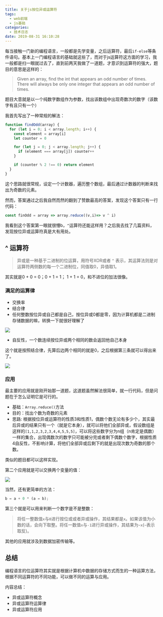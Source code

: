```yaml
---
title: 关于js按位异或运算符
tags:
  - web前端
  - js基础
categories:
  - 技术日志
date: 2019-08-31 16:10:28
---
```



每当接触一门新的编程语言，一般都是先学变量，之后运算符，最后`if-else`等条件语句。基本上一门编程语言的基础就这些了，而对于js运算符这方面的学习，我一般都是扫一眼就过去了，直到前两天我做了一道题，才意识到运算符的强大，题目的意思是这样的：

> Given an array, find the int that appears an odd number of times.
There will always be only one integer that appears an odd number of times.

题目大意就是以一个纯数字数组作为参数，找出该数组中出现奇数次的数字（该数字有且只有一个）

我首先写出了一种常规的解法：

```javascript
function findOdd(array) {
  for (let i = 0; i < array.length; i++) {
    const element = array[i]
    let counter = 0

    for (let j = 0; j < array.length; j++) {
      if (element === array[j]) counter++
    }

    if (counter % 2 !== 0) return element
  }
}
```

这个思路就很常规，设定一个计数器，遍历整个数组，最后通过计数器的判断来找出为奇数的元素。

然而，答案通过之后我自然而然的翻到了赞数最高的答案，发现这个答案只有一行代码：

```javascript
const finOdd = array => array.reduce((v,i)=> v ^ i)
```

我看到这个答案第一眼就很懵b，`^`运算符还能这样用？之后我去找了几篇资料，发现按位异或运算符真是大有用处。

## ^ 运算符

> 异或是一种基于二进制的位运算，用符号XOR或者 `^` 表示，其运算法则是对运算符两侧数的每一个二进制位，同值取0，异值取1。

其实就是0 + 0 = 0；0 + 1 = 1； 1 + 1 = 0，和不进位的加法很像。

### 满足的运算律
- 交换率
- 结合律
- 任何整数按位异或自己都是自己，按位异或0都是零，因为计算机都是二进制存储数据的嘛，转换一下就很好理解了

![](Jietu20190831-164530.jpg)

- 自反性，一个数连续按位异或两个相同的数会返回他自己本身

这个就是按照结合律，先算后边两个相同的就是0，之后根据第三条就可以得出来了。

![](Jietu20190831-164843.jpg)

### 应用

最主要的应用就是刚开始那一道题，这道题虽然解法很简单，就一行代码，但是问题在于怎么证明它是可行的。

- 基础：`Array.reduce()`方法
- 目的：找出个数为奇数的元素
- 思路: 根据按位异或运算符的性质3和性质1，偶数个数无论有多少个，其实最后异或的结果只有一个（就是它本身），就可以将他们全部异或，假设数组是这样的`[1,1,2,3,2,3,4,4,5,5,5]`，可以将这些数字分为n组（n肯定是偶数）一样的集合，出现偶数次的数字只可能被分完或者剩下偶数个数字，根据性质4自反性，不影响计算，将他们全部异或后剩下的就是出现次数为奇数的那个数。

类似的题目都可以这样实现。

第二个应用就是可以交换两个变量的值：

![](Jietu20190831-171340.jpg)

当然，还有更简单的方法：

```javascript
b = a + 0 * (a = b);
```

第三个就是可以用来判断一个数字是不是整数：
> 将任一整数值`x`与`0`进行按位或或者异或操作，其结果都是`x`。如果该值为小数的话，会向下取整。将任一数值`x`与`-1`进行异或操作，其结果为`~x`(`~`表示取反)。

其他的应用就涉及到数据加密传输等。

## 总结

编程语言的位运算符其实就是根据计算机中数据的存储方式而生的一种运算方法，根据不同运算符的不同功能，可以做不同的运算与应用。

内容总结：

- 异或运算符概念
- 异或运算符运算律
- 异或运算符应用



